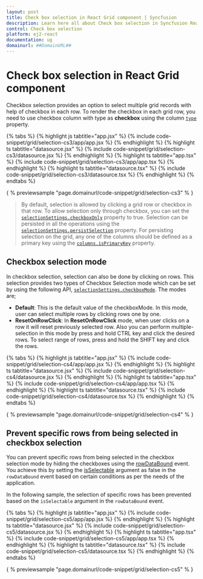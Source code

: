 ```yaml
---
layout: post
title: Check box selection in React Grid component | Syncfusion
description: Learn here all about Check box selection in Syncfusion React Grid component of Syncfusion Essential JS 2 and more.
control: Check box selection 
platform: ej2-react
documentation: ug
domainurl: ##DomainURL##
---
```


# Check box selection in React Grid component

Checkbox selection provides an option to select multiple grid records with help of checkbox in each row.
To render the checkbox in each grid row, you need to use checkbox column with type as
**checkbox** using the  column [`type`](https://ej2.syncfusion.com/angular/documentation/api/grid/column/#type) property.

{% tabs %}
{% highlight js tabtitle="app.jsx" %}
{% include code-snippet/grid/selection-cs3/app/app.jsx %}
{% endhighlight %}
{% highlight ts tabtitle="datasource.jsx" %}
{% include code-snippet/grid/selection-cs3/datasource.jsx %}
{% endhighlight %}
{% highlight ts tabtitle="app.tsx" %}
{% include code-snippet/grid/selection-cs3/app/app.tsx %}
{% endhighlight %}
{% highlight ts tabtitle="datasource.tsx" %}
{% include code-snippet/grid/selection-cs3/datasource.tsx %}
{% endhighlight %}
{% endtabs %}

{ % previewsample "page.domainurl/code-snippet/grid/selection-cs3" % }

> By default, selection is allowed by clicking a grid row or checkbox in that row. To allow selection only through checkbox,
you can set the
[`selectionSettings.checkboxOnly`](https://ej2.syncfusion.com/angular/documentation/api/grid/selectionSettings/#checkboxonly) property to true.
> Selection can be persisted in all the operations using the
[`selectionSettings.persistSelection`](https://ej2.syncfusion.com/angular/documentation/api/grid/selectionSettings/#persistselection) property.
For persisting selection on the grid, any one of the columns should be defined as a primary key using the
[`columns.isPrimaryKey`](https://ej2.syncfusion.com/angular/documentation/api/grid/column/#isprimarykey) property.

## Checkbox selection mode

In checkbox selection, selection can also be done by clicking on rows. This selection provides two types of Checkbox Selection mode which can be set by using the following API, [`selectionSettings.checkboxMode`](https://ej2.syncfusion.com/angular/documentation/api/grid/selectionSettings/#checkboxmode). The modes are;

* **Default**: This is the default value of the checkboxMode. In this mode, user can select multiple rows by clicking rows one by one.
* **ResetOnRowClick**: In **ResetOnRowClick** mode, when user clicks on a row it will reset previously selected row. Also you can perform multiple-selection in this mode by press
and hold CTRL key and click the desired rows. To select range of rows, press and hold the SHIFT key and click the rows.

{% tabs %}
{% highlight js tabtitle="app.jsx" %}
{% include code-snippet/grid/selection-cs4/app/app.jsx %}
{% endhighlight %}
{% highlight ts tabtitle="datasource.jsx" %}
{% include code-snippet/grid/selection-cs4/datasource.jsx %}
{% endhighlight %}
{% highlight ts tabtitle="app.tsx" %}
{% include code-snippet/grid/selection-cs4/app/app.tsx %}
{% endhighlight %}
{% highlight ts tabtitle="datasource.tsx" %}
{% include code-snippet/grid/selection-cs4/datasource.tsx %}
{% endhighlight %}
{% endtabs %}

{ % previewsample "page.domainurl/code-snippet/grid/selection-cs4" % }

## Prevent specific rows from being selected in checkbox selection

You can prevent specific rows from being selected in the checkbox selection mode by hiding the checkboxes using the [rowDataBound](https://ej2.syncfusion.com/angular/documentation/api/grid/#rowdatabound) event. You achieve this by setting the [isSelectable](https://ej2.syncfusion.com/angular/documentation/api/grid/rowDataBoundEventArgs/#isselectable) argument as false in the `rowDataBound` event based on certain conditions as per the needs of the application.

In the following sample, the selection of specific rows has been prevented based on the `isSelectable` argument in the `rowDataBound` event.

{% tabs %}
{% highlight js tabtitle="app.jsx" %}
{% include code-snippet/grid/selection-cs5/app/app.jsx %}
{% endhighlight %}
{% highlight ts tabtitle="datasource.jsx" %}
{% include code-snippet/grid/selection-cs5/datasource.jsx %}
{% endhighlight %}
{% highlight ts tabtitle="app.tsx" %}
{% include code-snippet/grid/selection-cs5/app/app.tsx %}
{% endhighlight %}
{% highlight ts tabtitle="datasource.tsx" %}
{% include code-snippet/grid/selection-cs5/datasource.tsx %}
{% endhighlight %}
{% endtabs %}

{ % previewsample "page.domainurl/code-snippet/grid/selection-cs5" % }